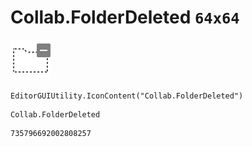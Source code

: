 # Collab.FolderDeleted `64x64`
<img src="/img/Collab.FolderDeleted.png" width=64 height=64>

``` CSharp
EditorGUIUtility.IconContent("Collab.FolderDeleted")
```
```
Collab.FolderDeleted
```
```
735796692002808257
```
